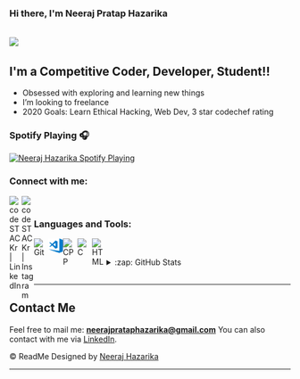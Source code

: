 ### Hi there, I'm Neeraj Pratap Hazarika 
<br />

<img src="https://50-best.com/wp-content/uploads/2018/12/suit_and_tie.jpg">

## I'm a Competitive Coder, Developer, Student!!

-  Obsessed with exploring and learning new things
-  I’m looking to freelance
-  2020 Goals: Learn Ethical Hacking, Web Dev, 3 star codechef rating

### Spotify Playing 🎧

[<img src="https://now-playing-codeSTACKr.vercel.app/api/spotify-playing" alt="Neeraj Hazarika Spotify Playing" width="350" />](https://open.spotify.com/user/31imrr2t6aoh26jhbxph4ya43nvi)

### Connect with me:

[<img align="left" alt="codeSTACKr | LinkedIn" width="22px" src="https://cdn.jsdelivr.net/npm/simple-icons@v3/icons/linkedin.svg" />][linkedin]
[<img align="left" alt="codeSTACKr | Instagram" width="22px" src="https://cdn.jsdelivr.net/npm/simple-icons@v3/icons/instagram.svg" />][instagram]

<br />

### Languages and Tools:

<img align="left" alt="Git" width="26px" src="https://img-0.journaldunet.com/3UIcNSjWcq-tBa0f4GZFguwrmDM=/1280x/smart/d14dfaf85798491f8a14d8a20be4c357/ccmcms-jdn/11458235.jpg" />
<img align="left" alt="Visual Studio Code" width="26px" src="https://raw.githubusercontent.com/github/explore/80688e429a7d4ef2fca1e82350fe8e3517d3494d/topics/visual-studio-code/visual-studio-code.png" />
<img align="left" alt="CPP" width="26px" src="https://images.vexels.com/media/users/3/166253/isolated/preview/14bc03b7b1c2c4e2656fd4c0a981cbbc-cpp-programming-language-icon-by-vexels.png" />
<img align="left" alt="C" width="26px" src="https://www.kindpng.com/picc/m/355-3559027_c-programming-language-logo-clipart-png-download-c.png" />
<img align="left" alt="HTML" width="26px" src="https://upload.wikimedia.org/wikipedia/commons/thumb/6/61/HTML5_logo_and_wordmark.svg/1200px-HTML5_logo_and_wordmark.svg.png" />

<br />
<br />
<details>
  <summary>:zap: GitHub Stats</summary>

  <img align="left" alt="Neeraj's GitHub Stats" src="https://github-readme-stats.codestackr.vercel.app/api?username=NeerajHazarika&show_icons=true&hide_border=true" />
  <img align="center" src="https://github-readme-stats.vercel.app/api/top-langs/?username=NeerajHazarika&layout=compact&theme=material-palenight" />
</details>

<br />

---
## Contact Me 
Feel free to mail me: **neerajprataphazarika@gmail.com**
You can also contact with me via [LinkedIn](https://www.linkedin.com/in/neeraj-pratap-hazarika-8800301b8/).

:copyright: ReadMe Designed by [Neeraj Hazarika](https://www.instagram.com/neerajhazarika_/)

---

[instagram]: https://www.instagram.com/neerajhazarika_/
[linkedin]: https://www.linkedin.com/in/neeraj-pratap-hazarika-8800301b8/
